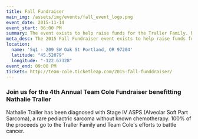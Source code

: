 ```yaml
---
title: Fall Fundraiser
main_img: /assets/img/events/fall_event_logo.png
event_date: 2015-11-14
event_start: 06:00 PM
summary: The event exists to help raise funds for the Traller Family. Nathalie Traller has been diagnosed with Stage IV ASPS (Alveolar Soft Part Sarcoma), a rare pediactric sarcoma without known chemotherapy.
meta_desc: The 2015 Fall Fundraiser event exists to help raise funds for the Traller Family and Team Cole.
location:
  name: 'Sq1 - 209 SW Oak St Portland, OR 97204'
  latitude: "45.52079"
  longitude: "-122.67328"
event_end: 09:00 PM
tickets: http://team-cole.ticketleap.com/2015-fall-funddraiser/
---
```

<h3>Join us for the 4th Annual Team Cole Fundraiser benefitting Nathalie Traller
</h3>
<p>Nathalie Traller has been diagnosed with Stage IV ASPS (Alveolar Soft Part Sarcoma), a rare pediactric sarcoma without known chemotherapy. 100% of the proceeds go to the Traller Family and Team Cole's efforts to battle cancer.
</p>
